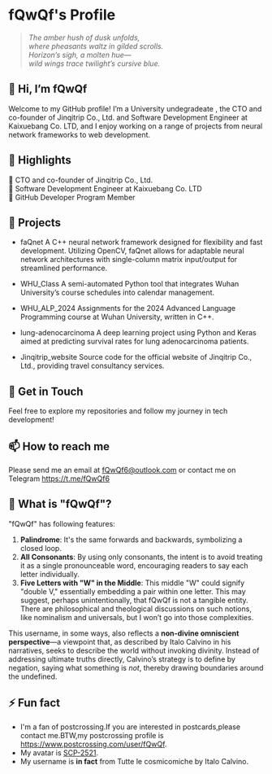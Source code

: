 # fQwQf's Profile

>*The amber hush of dusk unfolds,*  
>*where pheasants waltz in gilded scrolls.*  
>*Horizon’s sigh, a molten hue—*  
>*wild wings trace twilight’s cursive blue.*  

## 👋 Hi, I’m fQwQf  
Welcome to my GitHub profile! I’m a University undegradeate , the CTO and co-founder of Jinqitrip Co., Ltd. and Software Development Engineer at Kaixuebang Co. LTD, and I enjoy working on a range of projects from neural network frameworks to web development.  

## 🌟 Highlights  
🥇 CTO and co-founder of Jinqitrip Co., Ltd.  
🥈 Software Development Engineer at Kaixuebang Co. LTD  
🥉 GitHub Developer Program Member  

## 📘 Projects  
- faQnet
A C++ neural network framework designed for flexibility and fast development. Utilizing OpenCV, faQnet allows for adaptable neural network architectures with single-column matrix input/output for streamlined performance.

- WHU_Class
A semi-automated Python tool that integrates Wuhan University’s course schedules into calendar management.

- WHU_ALP_2024
Assignments for the 2024 Advanced Language Programming course at Wuhan University, written in C++.

- lung-adenocarcinoma
A deep learning project using Python and Keras aimed at predicting survival rates for lung adenocarcinoma patients.

- Jinqitrip_website
Source code for the official website of Jinqitrip Co., Ltd., providing travel consultancy services.

## 🚀 Get in Touch  
Feel free to explore my repositories and follow my journey in tech development!  

## 📫 How to reach me  
 Please send me an email at <fQwQf6@outlook.com> or contact me on Telegram <https://t.me/fQwQf6>   

## 🤔 What is "fQwQf"?
"fQwQf" has following features:  
1. **Palindrome**: It's the same forwards and backwards, symbolizing a closed loop.
2. **All Consonants**: By using only consonants, the intent is to avoid treating it as a single pronounceable word, encouraging readers to say each letter individually.
3. **Five Letters with "W" in the Middle**: This middle "W" could signify "double V," essentially embedding a pair within one letter. This may suggest, perhaps unintentionally, that fQwQf is not a tangible entity. There are philosophical and theological discussions on such notions, like nominalism and universals, but I won’t go into those complexities. 

This username, in some ways, also reflects a **non-divine omniscient perspective**—a viewpoint that, as described by Italo Calvino in his narratives, seeks to describe the world without invoking divinity. Instead of addressing ultimate truths directly, Calvino’s strategy is to define by negation, saying what something is *not*, thereby drawing boundaries around the undefined.  
 
## ⚡ Fun fact  
- I'm a fan of postcrossing.If you are interested in postcards,please contact me.BTW,my postcrossing profile is <https://www.postcrossing.com/user/fQwQf>.
- My avatar is [SCP-2521](https://scp-wiki.wikidot.com/scp-2521).
- My username is **in fact** from Tutte le cosmicomiche by Italo Calvino.
<!--
**fQwQf/fQwQf** is a ✨ _special_ ✨ repository because its `README.md` (this file) appears on your GitHub profile.

Here are some ideas to get you started:

- 🔭 I’m currently working on ...
- 🌱 I’m currently learning ...
- 👯 I’m looking to collaborate on ...
- 🤔 I’m looking for help with ...
- 💬 Ask me about ...
- 😄 Pronouns: ...
- 
-->
